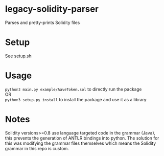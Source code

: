 # legacy-solidity-parser

Parses and pretty-prints Solidity files

# Setup

See setup.sh

# Usage

`python3 main.py example/AaveToken.sol` to directly run the package
<br>
OR
<br>
`python3 setup.py install` to install the package and use it as a library

# Notes

Solidity versions>=0.8 use language targeted code in the grammar (Java), this prevents
the generation of ANTLR bindings into python. The solution for this was modifying the grammar files
themselves which means the Solidity grammar in this repo is custom.